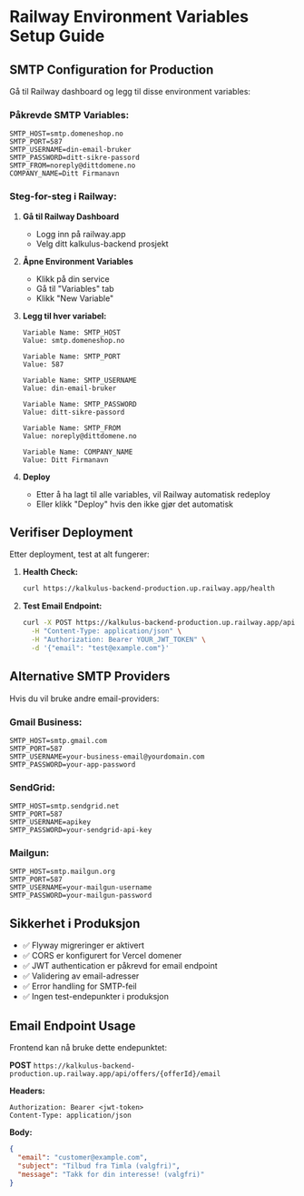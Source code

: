 # Railway Environment Variables Setup Guide

## SMTP Configuration for Production

Gå til Railway dashboard og legg til disse environment variables:

### Påkrevde SMTP Variables:
```
SMTP_HOST=smtp.domeneshop.no
SMTP_PORT=587
SMTP_USERNAME=din-email-bruker
SMTP_PASSWORD=ditt-sikre-passord
SMTP_FROM=noreply@dittdomene.no
COMPANY_NAME=Ditt Firmanavn
```

### Steg-for-steg i Railway:

1. **Gå til Railway Dashboard**
   - Logg inn på railway.app
   - Velg ditt kalkulus-backend prosjekt

2. **Åpne Environment Variables**
   - Klikk på din service
   - Gå til "Variables" tab
   - Klikk "New Variable"

3. **Legg til hver variabel:**
   ```
   Variable Name: SMTP_HOST
   Value: smtp.domeneshop.no
   
   Variable Name: SMTP_PORT
   Value: 587
   
   Variable Name: SMTP_USERNAME
   Value: din-email-bruker
   
   Variable Name: SMTP_PASSWORD
   Value: ditt-sikre-passord
   
   Variable Name: SMTP_FROM
   Value: noreply@dittdomene.no
   
   Variable Name: COMPANY_NAME
   Value: Ditt Firmanavn
   ```

4. **Deploy**
   - Etter å ha lagt til alle variables, vil Railway automatisk redeploy
   - Eller klikk "Deploy" hvis den ikke gjør det automatisk

## Verifiser Deployment

Etter deployment, test at alt fungerer:

1. **Health Check:**
   ```bash
   curl https://kalkulus-backend-production.up.railway.app/health
   ```

2. **Test Email Endpoint:**
   ```bash
   curl -X POST https://kalkulus-backend-production.up.railway.app/api/offers/1/email \
     -H "Content-Type: application/json" \
     -H "Authorization: Bearer YOUR_JWT_TOKEN" \
     -d '{"email": "test@example.com"}'
   ```

## Alternative SMTP Providers

Hvis du vil bruke andre email-providers:

### Gmail Business:
```
SMTP_HOST=smtp.gmail.com
SMTP_PORT=587
SMTP_USERNAME=your-business-email@yourdomain.com
SMTP_PASSWORD=your-app-password
```

### SendGrid:
```
SMTP_HOST=smtp.sendgrid.net
SMTP_PORT=587
SMTP_USERNAME=apikey
SMTP_PASSWORD=your-sendgrid-api-key
```

### Mailgun:
```
SMTP_HOST=smtp.mailgun.org
SMTP_PORT=587
SMTP_USERNAME=your-mailgun-username
SMTP_PASSWORD=your-mailgun-password
```

## Sikkerhet i Produksjon

- ✅ Flyway migreringer er aktivert
- ✅ CORS er konfigurert for Vercel domener
- ✅ JWT authentication er påkrevd for email endpoint
- ✅ Validering av email-adresser
- ✅ Error handling for SMTP-feil
- ✅ Ingen test-endepunkter i produksjon

## Email Endpoint Usage

Frontend kan nå bruke dette endepunktet:

**POST** `https://kalkulus-backend-production.up.railway.app/api/offers/{offerId}/email`

**Headers:**
```
Authorization: Bearer <jwt-token>
Content-Type: application/json
```

**Body:**
```json
{
  "email": "customer@example.com",
  "subject": "Tilbud fra Timla (valgfri)",
  "message": "Takk for din interesse! (valgfri)"
}
```
